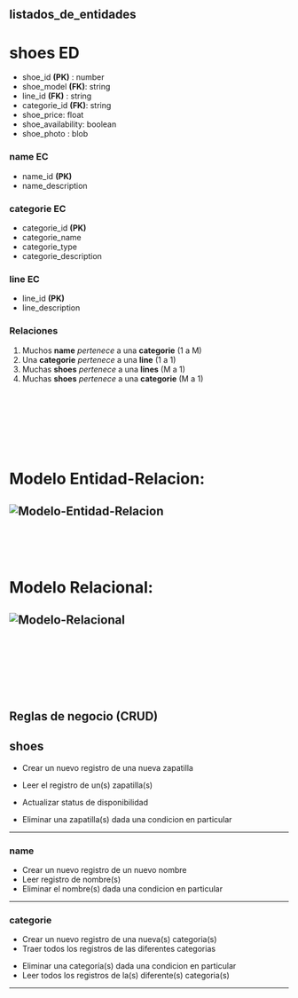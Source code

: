 
## listados_de_entidades

# shoes **ED**
- shoe_id **(PK)** : number
- shoe_model **(FK)**: string
- line_id **(FK)** : string
- categorie_id **(FK)**: string
- shoe_price: float
- shoe_availability: boolean
- shoe_photo : blob


### name **EC**
- name_id **(PK)**
- name_description


### categorie **EC**
- categorie_id **(PK)**
- categorie_name
- categorie_type
- categorie_description


### line **EC**
- line_id **(PK)**
- line_description


### Relaciones
1. Muchos **name** _pertenece_ a una **categorie** (1 a M)
2. Una **categorie** _pertenece_ a una **line** (1 a 1)
3. Muchas **shoes** _pertenece_ a una **lines** (M a 1)
3. Muchas **shoes** _pertenece_ a una **categorie** (M a 1)

<br>
<br>
<br>
<br>
<br>
<br>

# Modelo Entidad-Relacion:
![Modelo-Entidad-Relacion](Diagrama%20Entidad-Relacion%20Shoes.png)
-----------------------------------------------------------------------
<br>
<br>
<br>


# Modelo Relacional:
![Modelo-Relacional](./modelo%20relacional%20BD.drawio.png)
-----------------------------------------------------------------------
<br>
<br>
<br>
<br>
<br>
<br>

## Reglas de negocio (CRUD)

## shoes
- Crear un nuevo registro de una nueva zapatilla
<!-- Esta regla es fundamental para permitir la adición de nuevos productos al catálogo. -->

- Leer el registro de un(s) zapatilla(s)
<!--  La capacidad de leer la información de una zapatilla es esencial para mostrar los detalles del producto a los clientes. -->

- Actualizar status de disponibilidad
<!-- Es importante poder actualizar el estado de disponibilidad de una zapatilla para reflejar su disponibilidad actual en el inventario. -->

- Eliminar una zapatilla(s) dada una condicion en particular
<!-- La capacidad de eliminar zapatillas puede ser necesaria en ciertas situaciones, como productos descontinuados -->

-----------------------------------------------------------------------
### name
- Crear un nuevo registro de un nuevo nombre
- Leer registro de nombre(s)
- Eliminar el nombre(s) dada una condicion en particular
-----------------------------------------------------------------------

### categorie
- Crear un nuevo registro de una nueva(s) categoria(s)
- Traer todos los registros de las diferentes categorias
<!-- Esta regla permite obtener una lista de todas las categorías disponibles en el sistema. Es útil para mostrar las opciones de categorías a los usuarios y para organizar el catálogo de productos. -->
- Eliminar una categoría(s) dada una condicion en particular
- Leer todos los registros de la(s) diferente(s) categoria(s)
<!-- esta regla permite acceder a la información detallada de todas las categorías. Es útil para mostrar información adicional sobre las categorías, como descripciones o imágenes. -->
-----------------------------------------------------------------------


